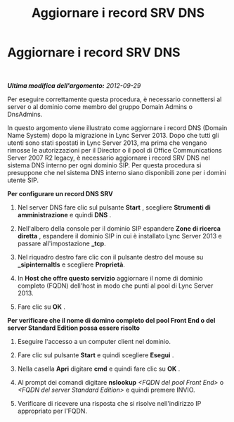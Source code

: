 ﻿---
title: Aggiornare i record SRV DNS
TOCTitle: Aggiornare i record SRV DNS
ms:assetid: a29149aa-30cc-4a59-af98-fb95c2385cce
ms:mtpsurl: https://technet.microsoft.com/it-it/library/JJ688161(v=OCS.15)
ms:contentKeyID: 49887687
ms.date: 08/24/2015
mtps_version: v=OCS.15
ms.translationtype: HT
---

# Aggiornare i record SRV DNS

 

_**Ultima modifica dell'argomento:** 2012-09-29_

Per eseguire correttamente questa procedura, è necessario connettersi al server o al dominio come membro del gruppo Domain Admins o DnsAdmins.

In questo argomento viene illustrato come aggiornare i record DNS (Domain Name System) dopo la migrazione in Lync Server 2013. Dopo che tutti gli utenti sono stati spostati in Lync Server 2013, ma prima che vengano rimosse le autorizzazioni per il Director o il pool di Office Communications Server 2007 R2 legacy, è necessario aggiornare i record SRV DNS nel sistema DNS interno per ogni dominio SIP. Per questa procedura si presuppone che nel sistema DNS interno siano disponibili zone per i domini utente SIP.

**Per configurare un record DNS SRV**

1.  Nel server DNS fare clic sul pulsante **Start** , scegliere **Strumenti di amministrazione** e quindi **DNS** .

2.  Nell'albero della console per il dominio SIP espandere **Zone di ricerca diretta** , espandere il dominio SIP in cui è installato Lync Server 2013 e passare all'impostazione **\_tcp**.

3.  Nel riquadro destro fare clic con il pulsante destro del mouse su **\_sipinternaltls** e scegliere **Proprietà**.

4.  In **Host che offre questo servizio** aggiornare il nome di dominio completo (FQDN) dell'host in modo che punti al pool di Lync Server 2013.

5.  Fare clic su **OK** .

**Per verificare che il nome di domino completo del pool Front End o del server Standard Edition possa essere risolto**

1.  Eseguire l'accesso a un computer client nel dominio.

2.  Fare clic sul pulsante **Start** e quindi scegliere **Esegui** .

3.  Nella casella **Apri** digitare **cmd** e quindi fare clic su **OK** .

4.  Al prompt dei comandi digitare **nslookup** *\<FQDN del pool Front End\>* o *\<FQDN del server Standard Edition\>* e quindi premere INVIO.

5.  Verificare di ricevere una risposta che si risolve nell'indirizzo IP appropriato per l'FQDN.

